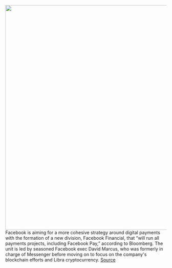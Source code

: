<img src='https://cdn.vox-cdn.com/thumbor/91qVo6TEhuoxJ8PRGZre_tHAcsI=/0x0:2040x1360/1200x800/filters:focal(857x517:1183x843)/cdn.vox-cdn.com/uploads/chorus_image/image/67188627/acastro_180522_facebook_0002.0.jpg' width='700px' /><br/>
Facebook is aiming for a more cohesive strategy around digital payments with the formation of a new division, Facebook Financial, that “will run all payments projects, including Facebook Pay,” according to Bloomberg. The unit is led by seasoned Facebook exec David Marcus, who was formerly in charge of Messenger before moving on to focus on the company's blockchain efforts and Libra cryptocurrency.
<a href='https://www.theverge.com/2020/8/11/21363642/facebook-pay-mobile-payments-financial-david-marcus-instagram-whatsapp'> Source <a/>
